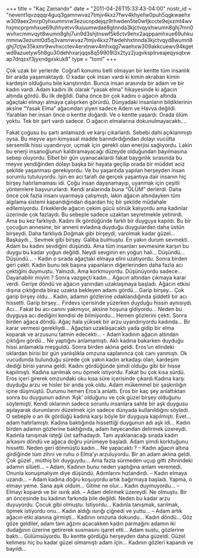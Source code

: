 +++
title = "Kaç Zamandır"
date = "2011-04-26T15:33:43-04:00"
nostr_id = "nevent1qvzqqqr4guq3gamnwvaz7tmjv4kxz7fwv4khyefw0puh5qgkwaehxw309aex2mrp0yhxummnw3ezucnpdejqz9rhwden5te0wfjkccte9ejxzmt4wvhxjmcprpmhxue69uhhyetvv9ujuumwdae8gtnnda3kjctvqyxhwumn8ghj7mn0wvhxcmmvqyt8wumn8ghj7un9d3shjtnswf5k6ctv9ehx2aqppamhxue69uhkummnw3ezumt0d5q3vamnwvaz7tmjv4kxz7fwdehhxtnnda3kjctvqyd8wumn8ghj7ctjw35kxmr9wvhxcctev4erxtnwv4mhxqg7waehxw309akkcuewv94kgetwd9azuetyw5h8gu30dehhxarjqqs8q59909l3x2tyz2jugvksplrveajeqysqtxwap7drqzxf3jyxndgxskuk8"
type = "toml"
+++

Çok uzak bir yerlerde. Coğrafi konumu belli olmayan bir kentte tüm insanlık bir arada yaşamaktaydı. O kadar çok insan vardı ki kimin akraban kimin kardeşin olduğunu bile karıştırırdın. Bunca insan arasında bir adam ve bir kadın vardı.
Adam kadını ilk olarak “yasak elma” hikayesinde ki ağacın altında gördü. Bu ilk değildi. Daha önce bir çok kadını o ağacın altında ağaçtaki elmayı almaya çalışırken görürdü. Dünyadaki insanların bildiklerinin aksine “Yasak Elma” ağacından yiyen sadece Adem ve Havva değildi. Yaratılan her insan önce o kentte doğardı. Ve o kentte yaşardı. Orada ölüm yoktu. Tek bir şart vardı sadece. O ağacın elmalarına dokunulmayacaktı….

Fakat çoğusu bu şartı anlamazdı ve karşı çıkarlardı. Sebebi dahi açıklanmıştı oysa. Bu meyve aşırı kimyasal madde barındırdığından dolayı vucütta sersemlik hissi uyandırıyor, uçmak için gerekli olan enerjisi sağlıyordu. Lakin bu enerji insanoğlunun kaldıramayacağı düzeyde olduğundan bayılmasına sebep oluyordu. Elbet bir gün uyanacaklardı fakat baygınlık sırasında bu meyve yendiğinden dolayı başka bir hayata geçilip orada bir müddet aciz şekilde yaşanması gerekiyordu. Ve bu yaşantıda yapılan herşeyden insan sorumlu tutuluyordu. İşin en acı tarafı da gerçek yaşantıya dair insanın hiç birşey hatırlamaması idi. Çoğu insan dayanamayıp, uyanmak için çeşitli yöntemlere başvururlardı. Kendi aralarında buna “ÖLÜM” derlerdi.
Daha önce çok fazla insanı uyarmaya çalışmıştı, lakin ağacın altındayken tüm algılama sistemi kapandığından dışardan hiç bir şekilde müdahale edilemiyordu. Erkeklerde ağacın çekim gücü sönük kalıyordu ama kadınlar üzerinde çok fazlaydı. Bu sebeple sadece uzaktan seyretmekle yetinirdi.
Ama bu kez farklıydı.
Kadını ilk gördüğünde farklı bir duyguya kapıldı. Bu bir çocuğun annesine, bir anneni evladına duyduğu duygulardan daha üstün birşeydi. Daha farklıydı.Doğmak gibi birşeydi, varolmak kadar güzel…
Başkaydı…
Sevmek gibi birşey. Galiba bulmuştu. En yakın durum sevmekti.
Adam bu kadını sevdiğini düşündü. Ama tüm insanları sevmesine karşın bu duygu bu kadar yoğun değildi. Neydi sevginin en yoğun hali…
Düşündü…
Düşündü…
*-*
Kadın o sırada ağaçtaki elmaya elini uzatıyordu. Sonra birden geri çekti. Kadın bunu tek başına yapanların diğerlerinden daha fazla acı çektiğini duymuştu. Yalnızdı. Ama korkmuyordu. Düşünüyordu sadece…
Dayanabilir miyim ?
Sonra vazgeçti kadın… Ağacın altından çıkmaya karar verdi. Geriye döndü ve ağacın yanından uzaklaşmaya başladı. Ağacın etkisi dışına çıktığında biraz uzakta bekleyen adamı gördü…
Garip birşey… Çok garip birşey oldu…
Kadın, adamın gözlerine odaklandığında şiddetli bir acı hissetti. Garip birşey…
Firdevs içerisinde yüzerken duyduğu hissin aynısıydı.
Acı…
Fakat bu acı canını yakmıyor, aksine hoşuna gidiyordu… Neden bu duyguya acı dediğini kendisi de bilmiyordu…
Hemen gözlerini çekti.
Sonra birden ağaca döndü. Ağaç hala yüksek bir arzu uyandırıyordu kadında… Bir karar vermesi gerekliydi…
Ağaçtan uzaklaşacaktı yada gidip bir elma koparak ve arzusunu tatmin edecekti…
*-*
Adam kadının ağacın altından çıktığını gördü… Ne yaptığını anlamamıştı. Aklı kadına bakarken duyduğu hissi anlamakla meşguldü.
Sonra birden aklına geldi.
Eros’un elindeki oklardan birisi bir gün yanlışlıkla omzuna saplanınca çok canı yanmıştı. Ok vucudunda bulunduğu sürede çok yakın kadın arkadaşı olan, kardeşim dediği birisi yanına geldi. Kadını gördüğünde şimdi olduğu gibi bir hisse kapılmıştı. Kadına sarılmak onu öpmek istiyordu.
Fakat bu çok kısa sürdü. Eros içeri girerek omzundaki oku kısa süre içerisinde çıkardı.Kadına karşı duyduğu arzu ve hisler bir anda yok oldu.
Adam mükemmel bir şaşkınlığın içine düşmüştü. Durumu hemen Eros’a anlattı.
Eros bir kaç şey anlattıktan sonra bu duygunun adının ‘Aşk’ olduğunu ve çok güzel birşey olduğunu söylemişti. Kendi oklarının sadece sorunlu insanlara sahte bir aşk duygusu aşılayarak durumlarını düzelmek için sadece dünyada kullanıldığını söyledi. O sebeple o an ilk gördüğü kadına karşı böyle bir duyguya kapılmıştı.
Evet… adam hatırlamıştı.
Kadına baktığında hissettiği duygunun adı aşk idi…
Kadın birden adamın gözlerine baktığında, adam heyecandan delirmek üzereydi. Kadınla tanışmak isteği üst safhadaydı. Tam ayaklanacağı sırada kadın arkasını döndü ve ağaca doğru yürümeye başladı.
Adam şimdi korktuğunu hissetti.
Neden geri dönmüştü kadın… Ne yapacaktı ?
–
Kadın ağacın altına girdiğinde tüm zihni ve ruhu o Elma’yı arzuluyordu. Bir an adam aklına geldi. Çok güzel , müthiş bir duyguydu… Ama fazla sürmeden uçup gitti zihnindeki adamın silüeti…
–
Adam, Kadının bunu neden yaptığına anlam veremedi. Onunla konuşmalıyım diye düşündü. Adımlarını hızlandırdı.
–
Kadın elmaya uzandı…
–
Adam kadına doğru koşuyordu artık bağırmaya başladı. Yapma, o elmayı yeme. Sana aşık oldum… Gitme ne olur…
Kadın duymuyordu…
–
Elmayı kopardı ve bir ısırık aldı.
–
Adam delirmek üzereydi. Ne olmuştu. Bir an öncesinde bu kadının farkında bile değildi. Neden bu kadar arzu duyuyordu. Çocuk gibi olmuştu. İstiyordu… Kadınla tanışmak, sarılmak, öpmek istiyordu onu…
Kadın aldığı ısırığı çiğnedi ve yuttu…
–
Adam artık ağacın etki alanına girmişti…
Kadının omzuna dokundu… Kadın döndü…
Göz göze geldiler, adam tam ağzını açacakken kadın parmağını adamın iki dudağının üzerine getirerek susmasını işaret etti…
Adam sustu, gözlerine baktı… Gülümsüyordu. Bu kentte gördüğü herşeyden daha güzeldi. Güzel kelimesi hiç bu kadar güzel olmamıştı adam için…
Kadının gözleri kapandı ve bayıldı…
